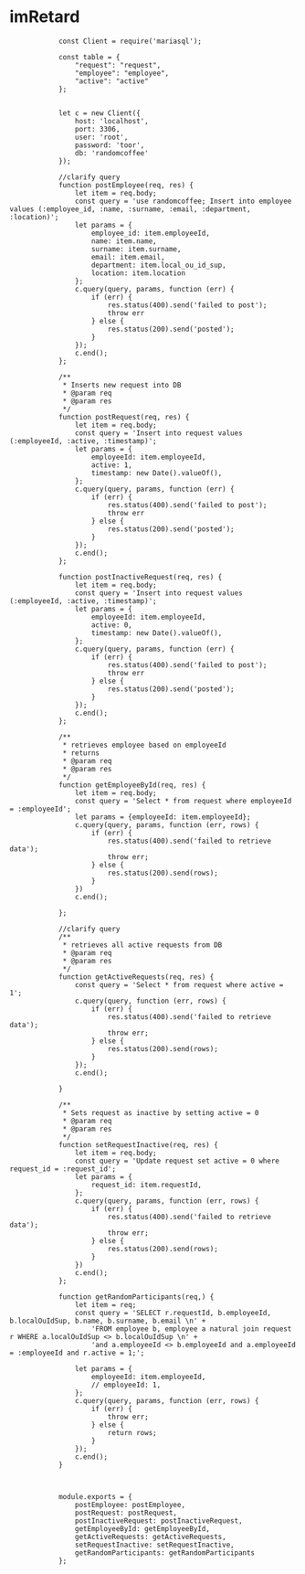 # imRetard

                const Client = require('mariasql');

                const table = {
                    "request": "request",
                    "employee": "employee",
                    "active": "active"
                };


                let c = new Client({
                    host: 'localhost',
                    port: 3306,
                    user: 'root',
                    password: 'toor',
                    db: 'randomcoffee'
                });

                //clarify query
                function postEmployee(req, res) {
                    let item = req.body;
                    const query = 'use randomcoffee; Insert into employee values (:employee_id, :name, :surname, :email, :department, :location)';
                    let params = {
                        employee_id: item.employeeId,
                        name: item.name,
                        surname: item.surname,
                        email: item.email,
                        department: item.local_ou_id_sup,
                        location: item.location
                    };
                    c.query(query, params, function (err) {
                        if (err) {
                            res.status(400).send('failed to post');
                            throw err
                        } else {
                            res.status(200).send('posted');
                        }
                    });
                    c.end();
                };

                /**
                 * Inserts new request into DB
                 * @param req
                 * @param res
                 */
                function postRequest(req, res) {
                    let item = req.body;
                    const query = 'Insert into request values (:employeeId, :active, :timestamp)';
                    let params = {
                        employeeId: item.employeeId,
                        active: 1,
                        timestamp: new Date().valueOf(),
                    };
                    c.query(query, params, function (err) {
                        if (err) {
                            res.status(400).send('failed to post');
                            throw err
                        } else {
                            res.status(200).send('posted');
                        }
                    });
                    c.end();
                };

                function postInactiveRequest(req, res) {
                    let item = req.body;
                    const query = 'Insert into request values (:employeeId, :active, :timestamp)';
                    let params = {
                        employeeId: item.employeeId,
                        active: 0,
                        timestamp: new Date().valueOf(),
                    };
                    c.query(query, params, function (err) {
                        if (err) {
                            res.status(400).send('failed to post');
                            throw err
                        } else {
                            res.status(200).send('posted');
                        }
                    });
                    c.end();
                };

                /**
                 * retrieves employee based on employeeId
                 * returns
                 * @param req
                 * @param res
                 */
                function getEmployeeById(req, res) {
                    let item = req.body;
                    const query = 'Select * from request where employeeId = :employeeId';
                    let params = {employeeId: item.employeeId};
                    c.query(query, params, function (err, rows) {
                        if (err) {
                            res.status(400).send('failed to retrieve data');
                            throw err;
                        } else {
                            res.status(200).send(rows);
                        }
                    })
                    c.end();

                };

                //clarify query
                /**
                 * retrieves all active requests from DB
                 * @param req
                 * @param res
                 */
                function getActiveRequests(req, res) {
                    const query = 'Select * from request where active = 1';
                    c.query(query, function (err, rows) {
                        if (err) {
                            res.status(400).send('failed to retrieve data');
                            throw err;
                        } else {
                            res.status(200).send(rows);
                        }
                    });
                    c.end();

                }

                /**
                 * Sets request as inactive by setting active = 0
                 * @param req
                 * @param res
                 */
                function setRequestInactive(req, res) {
                    let item = req.body;
                    const query = 'Update request set active = 0 where request_id = :request_id';
                    let params = {
                        request_id: item.requestId,
                    };
                    c.query(query, params, function (err, rows) {
                        if (err) {
                            res.status(400).send('failed to retrieve data');
                            throw err;
                        } else {
                            res.status(200).send(rows);
                        }
                    })
                    c.end();
                };

                function getRandomParticipants(req,) {
                    let item = req;
                    const query = 'SELECT r.requestId, b.employeeId, b.localOuIdSup, b.name, b.surname, b.email \n' +
                        'FROM employee b, employee a natural join request r WHERE a.localOuIdSup <> b.localOuIdSup \n' +
                        'and a.employeeId <> b.employeeId and a.employeeId = :employeeId and r.active = 1;';

                    let params = {
                        employeeId: item.employeeId,
                        // employeeId: 1,
                    };
                    c.query(query, params, function (err, rows) {
                        if (err) {
                            throw err;
                        } else {
                            return rows;
                        }
                    });
                    c.end();
                }



                module.exports = {
                    postEmployee: postEmployee,
                    postRequest: postRequest,
                    postInactiveRequest: postInactiveRequest,
                    getEmployeeById: getEmployeeById,
                    getActiveRequests: getActiveRequests,
                    setRequestInactive: setRequestInactive,
                    getRandomParticipants: getRandomParticipants
                };

